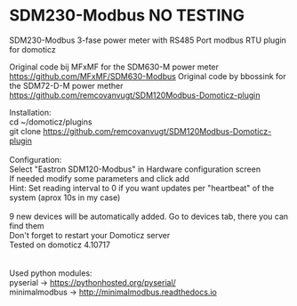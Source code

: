 # SDM230-Modbus NO TESTING
SDM230-Modbus 3-fase power meter with RS485 Port modbus RTU plugin for domoticz

Original code bij MFxMF for the SDM630-M power meter https://github.com/MFxMF/SDM630-Modbus
Original code by bbossink for the SDM72-D-M power mether https://github.com/remcovanvugt/SDM120Modbus-Domoticz-plugin

Installation: <br>
cd ~/domoticz/plugins<br>
git clone https://github.com/remcovanvugt/SDM120Modbus-Domoticz-plugin <br>
<br>
Configuration: <br>
Select "Eastron SDM120-Modbus" in Hardware configuration screen<br>
If needed modify some parameters and click add<br>
Hint: Set reading interval to 0 if you want updates per "heartbeat" of the system (aprox 10s in my case)<br>
<br>
9 new devices will be automatically added. Go to devices tab, there you can find them<br>
Don't forget to restart your Domoticz server<br>
Tested on domoticz 4.10717
<br><br><br>
Used python modules: <br>
pyserial -> https://pythonhosted.org/pyserial/ <br>
minimalmodbus -> http://minimalmodbus.readthedocs.io<br>
